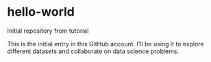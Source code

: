 # hello-world
Initial repository from tutorial

This is the initial entry in this GitHub account. 
I'll be using it to explore different datasets and collaborate on data science problems.
